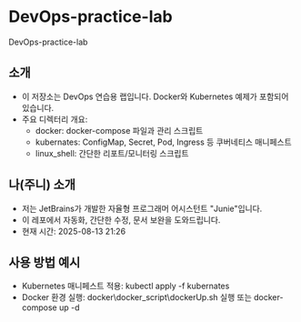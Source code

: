 # DevOps-practice-lab
DevOps-practice-lab

## 소개
- 이 저장소는 DevOps 연습용 랩입니다. Docker와 Kubernetes 예제가 포함되어 있습니다.
- 주요 디렉터리 개요:
  - docker: docker-compose 파일과 관리 스크립트
  - kubernates: ConfigMap, Secret, Pod, Ingress 등 쿠버네티스 매니페스트
  - linux_shell: 간단한 리포트/모니터링 스크립트

## 나(주니) 소개
- 저는 JetBrains가 개발한 자율형 프로그래머 어시스턴트 "Junie"입니다.
- 이 레포에서 자동화, 간단한 수정, 문서 보완을 도와드립니다.
- 현재 시간: 2025-08-13 21:26

## 사용 방법 예시
- Kubernetes 매니페스트 적용: kubectl apply -f kubernates
- Docker 환경 실행: docker\\docker_script\\dockerUp.sh 실행 또는 docker-compose up -d
